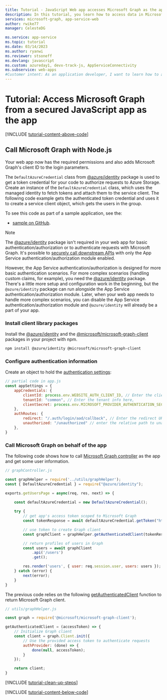 ```yaml
---
title: Tutorial - JavaScript Web app accesses Microsoft Graph as the app| Azure
description: In this tutorial, you learn how to access data in Microsoft Graph from a JavaScript web app by using managed identities.
services: microsoft-graph, app-service-web
author: rwike77
manager: CelesteDG

ms.service: app-service
ms.topic: tutorial
ms.date: 03/14/2023
ms.author: ryanwi
ms.reviewer: stsoneff
ms.devlang: javascript
ms.custom: azureday1, devx-track-js, AppServiceConnectivity
ms.subservice: web-apps
#Customer intent: As an application developer, I want to learn how to access data in Microsoft Graph by using managed identities.
---
```


# Tutorial: Access Microsoft Graph from a secured JavaScript app as the app

[!INCLUDE [tutorial-content-above-code](./includes/tutorial-microsoft-graph-as-app/introduction.md)]

## Call Microsoft Graph with Node.js

Your web app now has the required permissions and also adds Microsoft Graph's client ID to the login parameters.

The `DefaultAzureCredential` class from [@azure/identity](https://github.com/Azure/azure-sdk-for-js/blob/main/sdk/identity/identity/README.md) package is used to get a token credential for your code to authorize requests to Azure Storage. Create an instance of the `DefaultAzureCredential` class, which uses the managed identity to fetch tokens and attach them to the service client. The following code example gets the authenticated token credential and uses it to create a service client object, which gets the users in the group.

To see this code as part of a sample application, see the: 
* [sample on GitHub](https://github.com/Azure-Samples/ms-identity-easyauth-nodejs-storage-graphapi/tree/main/3-WebApp-graphapi-managed-identity).

> [!NOTE]
> The [@azure/identity](https://github.com/Azure/azure-sdk-for-js/blob/main/sdk/identity/identity/README.md) package isn't required in your web app for basic authentication/authorization or to authenticate requests with Microsoft Graph. It's possible to [securely call downstream APIs](tutorial-auth-aad.md#call-api-securely-from-server-code) with only the App Service authentication/authorization module enabled.
> 
> However, the App Service authentication/authorization is designed for more basic authentication scenarios. For more complex scenarios (handling custom claims, for example), you need the [@azure/identity](https://github.com/Azure/azure-sdk-for-js/blob/main/sdk/identity/identity/README.md) package. There's a little more setup and configuration work in the beginning, but the `@azure/identity` package can run alongside the App Service authentication/authorization module. Later, when your web app needs to handle more complex scenarios, you can disable the App Service authentication/authorization module and `@azure/identity` will already be a part of your app.

### Install client library packages

Install the [@azure/identity](https://github.com/Azure/azure-sdk-for-js/blob/main/sdk/identity/identity/README.md) and the [@microsoft/microsoft-graph-client](https://www.npmjs.com/package/@microsoft/microsoft-graph-client?activeTab=readme) packages in your project with npm.

```bash
npm install @azure/identity @microsoft/microsoft-graph-client
```

### Configure authentication information

Create an object to hold the [authentication settings](https://github.com/Azure-Samples/ms-identity-easyauth-nodejs-storage-graphapi/blob/main/3-WebApp-graphapi-managed-identity/app.js):

```javascript
// partial code in app.js
const appSettings = {
    appCredentials: {
        clientId: process.env.WEBSITE_AUTH_CLIENT_ID, // Enter the client Id here,
        tenantId: "common", // Enter the tenant info here,
        clientSecret: process.env.MICROSOFT_PROVIDER_AUTHENTICATION_SECRET // Enter the client secret here,
    },
    authRoutes: {
        redirect: "/.auth/login/aad/callback", // Enter the redirect URI here
        unauthorized: "/unauthorized" // enter the relative path to unauthorized route
    },
}
```

### Call Microsoft Graph on behalf of the app

The following code shows how to call [Microsoft Graph controller](https://github.com/Azure-Samples/ms-identity-easyauth-nodejs-storage-graphapi/blob/main/2-WebApp-graphapi-on-behalf/controllers/graphController.js) as the app and get some user information.

```javascript
// graphController.js

const graphHelper = require('../utils/graphHelper');
const { DefaultAzureCredential } = require("@azure/identity");

exports.getUsersPage = async(req, res, next) => {

    const defaultAzureCredential = new DefaultAzureCredential();
    
    try {
        // get app's access token scoped to Microsoft Graph
        const tokenResponse = await defaultAzureCredential.getToken("https://graph.microsoft.com/.default");

        // use token to create Graph client
        const graphClient = graphHelper.getAuthenticatedClient(tokenResponse.token);

        // return profiles of users in Graph
        const users = await graphClient
            .api('/users')
            .get();

        res.render('users', { user: req.session.user, users: users });   
    } catch (error) {
        next(error);
    }
}
```

The previous code relies on the following [getAuthenticatedClient](https://github.com/Azure-Samples/ms-identity-easyauth-nodejs-storage-graphapi/blob/main/3-WebApp-graphapi-managed-identity/utils/graphHelper.js) function to return Microsoft Graph client.

```javascript
// utils/graphHelper.js

const graph = require('@microsoft/microsoft-graph-client');

getAuthenticatedClient = (accessToken) => {
    // Initialize Graph client
    const client = graph.Client.init({
        // Use the provided access token to authenticate requests
        authProvider: (done) => {
            done(null, accessToken);
        }
    });

    return client;
}
```


[!INCLUDE [tutorial-clean-up-steps](./includes/tutorial-cleanup.md)]

[!INCLUDE [tutorial-content-below-code](./includes/tutorial-microsoft-graph-as-app/cleanup.md)]
